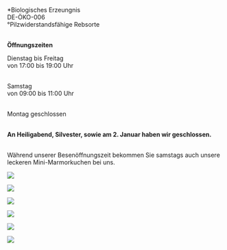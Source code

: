 \*Biologisches Erzeungnis\
DE-ÖKO-006\
°Pilzwiderstandsfähige Rebsorte
<br><br>

**Öffnungszeiten**

Dienstag bis Freitag\
von 17:00 bis 19:00 Uhr\
<br>

Samstag\
von 09:00 bis 11:00 Uhr\
<br>

Montag geschlossen\
<br>

**An Heiligabend, Silvester, sowie am 2. Januar haben wir geschlossen.**\
<br>

Während unserer Besenöffnungszeit bekommen Sie samstags auch unsere leckeren Mini-Marmorkuchen bei uns.

![](/assets/img/im_brueckle_marken.png)

![](/assets/img/hoflaedle-01.jpg)

![](/assets/img/hoflaedle-02.jpg)

![](/assets/img/hoflaedle-03.jpg)

![](/assets/img/hoflaedle-04.jpg)

![](/assets/img/hoflaedle-05.jpg)
